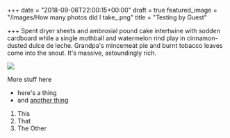 +++
date = "2018-09-06T22:00:15+00:00"
draft = true
featured_image = "/images/How many photos did I take_.png"
title = "Testing by Guest"

+++
Spent dryer sheets and ambrosial pound cake intertwine with sodden cardboard while a single mothball and watermelon rind play in cinnamon-dusted dulce de leche. Grandpa's mincemeat pie and burnt tobacco leaves come into the snout. It's massive, astoundingly rich.

![](/images/comedysportzprivateshows.jpg)

More stuff here

* here's a thing
* and [another thing](https://google.com)

1. This
2. That
3. The Other